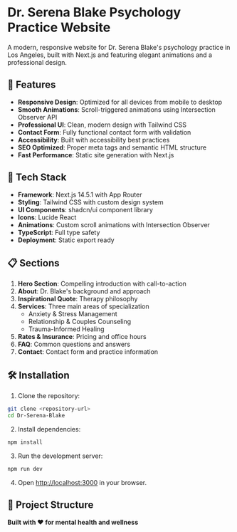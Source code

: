 # Dr. Serena Blake Psychology Practice Website
  
  A modern, responsive website for Dr. Serena Blake's psychology practice in Los Angeles, built with Next.js and featuring elegant animations and a professional design.
  
  ## 🌟 Features
  
  - **Responsive Design**: Optimized for all devices from mobile to desktop
  - **Smooth Animations**: Scroll-triggered animations using Intersection Observer API
  - **Professional UI**: Clean, modern design with Tailwind CSS
  - **Contact Form**: Fully functional contact form with validation
  - **Accessibility**: Built with accessibility best practices
  - **SEO Optimized**: Proper meta tags and semantic HTML structure
  - **Fast Performance**: Static site generation with Next.js
  
  ## 🚀 Tech Stack
  
  - **Framework**: Next.js 14.5.1 with App Router
  - **Styling**: Tailwind CSS with custom design system
  - **UI Components**: shadcn/ui component library
  - **Icons**: Lucide React
  - **Animations**: Custom scroll animations with Intersection Observer
  - **TypeScript**: Full type safety
  - **Deployment**: Static export ready
  
  ## 📋 Sections
  
  1. **Hero Section**: Compelling introduction with call-to-action
  2. **About**: Dr. Blake's background and approach
  3. **Inspirational Quote**: Therapy philosophy
  4. **Services**: Three main areas of specialization
     - Anxiety & Stress Management
     - Relationship & Couples Counseling
     - Trauma-Informed Healing
  5. **Rates & Insurance**: Pricing and office hours
  6. **FAQ**: Common questions and answers
  7. **Contact**: Contact form and practice information
  
  ## 🛠️ Installation
  
  1. Clone the repository:
  ```bash
  git clone <repository-url>
  cd Dr-Serena-Blake
  ```
  
  2. Install dependencies:
  ```bash
  npm install
  ```
  
  3. Run the development server:
  ```bash
  npm run dev
  ```
  
  4. Open [http://localhost:3000](http://localhost:3000) in your browser.
  
  ## 📁 Project Structure
  
  **Built with ❤️ for mental health and wellness**